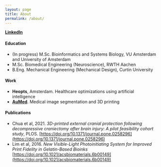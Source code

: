 ```yaml
---
layout: page
title: About
permalink: /about/
---
```


**[LinkedIn](www.linkedin.com/in/catherinechia)**

#### Education
- (In progress) M.Sc. Bioinformatics and Systems Biology, VU Amsterdam and University of Amsterdam
- M.Sc. Biomedical Engineering (Neuroscience), RWTH Aachen
- B.Eng. Mechanical Engineering (Mechanical Design), Curtin University


#### Work
- **Heopts**, Amsterdam. Healthcare optimizations using artificial intelligence 
- **[AuMed](https://au-med.com)**. Medical image segmentation and 3D printing


#### Publications
- Chua et al, 2021. *3D-printed external cranial protection following decompressive craniectomy after brain injury: A pilot feasibility cohort study*, PLOS. [https://doi.org/10.1371/journal.pone.0258296](https://doi.org/10.1371/journal.pone.0258296)
- Lim et al, 2016. *New Visible-Light Photoinitiating System for Improved Print Fidelity in Gelatin-Based Bioinks* [https://doi.org/10.1021/acsbiomaterials.6b00149](https://doi.org/10.1021/acsbiomaterials.6b00149)